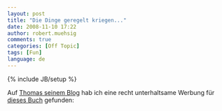 ```yaml
---
layout: post
title: "Die Dinge geregelt kriegen..."
date: 2008-11-10 17:22
author: robert.muehsig
comments: true
categories: [Off Topic]
tags: [Fun]
language: de
---
```

{% include JB/setup %}
<p>Auf <a href="http://blog.thomasbandt.de/39/2160/de/blog/getting-things-done-but-aimless.html" target="_blank">Thomas seinem Blog</a> hab ich eine recht unterhaltsame Werbung für <a href="http://www.amazon.de/Dinge-geregelt-kriegen-Funken-Selbstdisziplin/dp/3871346195/" target="_blank">dieses Buch</a> gefunden:</p> <div class="wlWriterSmartContent" id="scid:5737277B-5D6D-4f48-ABFC-DD9C333F4C5D:88893946-76ea-438b-9c6c-414499688fc6" style="padding-right: 0px; display: inline; padding-left: 0px; padding-bottom: 0px; margin: 0px; padding-top: 0px"><div id="17f5a3c7-9420-42fa-bd7e-d0c103f96374" style="margin: 0px; padding: 0px; display: inline;"><div><a href="http://www.youtube.com/watch?v=YAlGk6NKZHI" target="_new"><img src="{{BASE_PATH}}/assets/wp-images-de/videoda39f3935908.jpg" galleryimg="no" onload="var downlevelDiv = document.getElementById('17f5a3c7-9420-42fa-bd7e-d0c103f96374'); downlevelDiv.innerHTML = &quot;&lt;div&gt;&lt;object width=\&quot;425\&quot; height=\&quot;355\&quot;&gt;&lt;param name=\&quot;movie\&quot; value=\&quot;http://www.youtube.com/v/YAlGk6NKZHI\&quot;&gt;&lt;\/param&gt;&lt;param name=\&quot;wmode\&quot; value=\&quot;transparent\&quot;&gt;&lt;\/param&gt;&lt;embed src=\&quot;http://www.youtube.com/v/YAlGk6NKZHI\&quot; type=\&quot;application/x-shockwave-flash\&quot; wmode=\&quot;transparent\&quot; width=\&quot;425\&quot; height=\&quot;355\&quot;&gt;&lt;\/embed&gt;&lt;\/object&gt;&lt;\/div&gt;&quot;;" alt=""></a></div></div></div>

